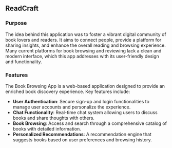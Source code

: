## ReadCraft

### Purpose

The idea behind this application was to foster a vibrant digital community of book lovers and readers. It aims to connect people, provide a platform for sharing insights, and enhance the overall reading and browsing experience. Many current platforms for book browsing and reviewing lack a clean and modern interface, which this app addresses with its user-friendly design and functionality.

### Features

The Book Browsing App is a web-based application designed to provide an enriched book discovery experience. Key features include:

- **User Authentication**: Secure sign-up and login functionalities to manage user accounts and personalize the experience.
- **Chat Functionality**: Real-time chat system allowing users to discuss books and share thoughts with others.
- **Book Browsing**: Access and search through a comprehensive catalog of books with detailed information.
- **Personalized Recommendations**: A recommendation engine that suggests books based on user preferences and browsing history.

